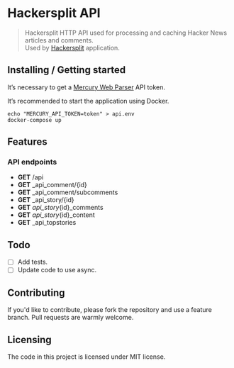 # Hackersplit API
> Hackersplit HTTP API used for processing and caching Hacker News articles and comments.  
> Used by [Hackersplit](https://github.com/nunofmn/hackersplit) application.

## Installing / Getting started
It’s necessary to get a [Mercury Web Parser](https://mercury.postlight.com/web-parser/) API token.

It’s recommended to start the application using Docker.

```shell
echo "MERCURY_API_TOKEN=token" > api.env
docker-compose up
```

## Features
### API endpoints
* **GET** /api
* **GET** _api_comment/{id}
* **GET** _api_comment/subcomments
* **GET** _api_story/{id}
* **GET** _api_story_{id}_comments
* **GET** _api_story_{id}_content
* **GET** _api_topstories

## Todo
- [ ] Add tests.
- [ ] Update code to use async.

## Contributing
If you'd like to contribute, please fork the repository and use a feature
branch. Pull requests are warmly welcome.

## Licensing
The code in this project is licensed under MIT license.

